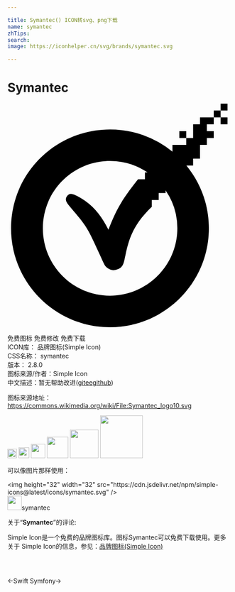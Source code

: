 ```yaml
---

title: Symantec() ICON转svg、png下载
name: symantec
zhTips: 
search: 
image: https://iconhelper.cn/svg/brands/symantec.svg

---
```


# Symantec  <small style="font-size: 60%;font-weight: 100"></small>

<div id="svg" class="svg-wrap">
<svg role="img" xmlns="http://www.w3.org/2000/svg" viewBox="0 0 24 24"><title>Symantec icon</title><path d="M22.877 0v.738h.738V0h-.738zm0 .738h-.738v.739h.738V.738zm0 .739v.738h.738v-.738h-.738zm-.738 0h-1.477v.738h-.738V3.69h-.738v.74h-1.479v.725A10.572 10.572 0 0011 2.77C5.136 2.77.385 7.52.385 13.385.385 19.248 5.136 24 11 24s10.615-4.752 10.615-10.615c0-2.56-.904-4.906-2.412-6.739h.72v-.738h.74V4.43h.737V3.69h.739v-.738H21.4v-.738h.739v-.738zM19.186 3.69v-.738h-.74v.738h.74zM11 6.154a7.193 7.193 0 014.033 1.23h-.28v.739h-.737c-1.927 2.409-2.414 3.466-3.182 5.414-.871-1.763-1.911-2.978-3.711-3.783l-.02-.006c-.327-.083-.493-.125-.718.19-.23.322-.092.613.183.955a35.212 35.212 0 00.586.703c.547.646 1.095 1.289 1.508 2.035.408.738.877 1.772 1.242 2.574.223.49.406.894.51 1.088.22.406.752.584.955.584.985-.117 1.08-.582 1.242-1.379l.057-.264c.336-1.574.771-3.203 2.824-5.158v-.736h.738V9.6h.74v-.295a7.193 7.193 0 011.26 4.08c0 3.99-3.24 7.23-7.23 7.23s-7.2-3.24-7.2-7.23 3.21-7.23 7.2-7.23z"/></svg>
</div>
<detail full-name='symantec'></detail>

<div class="detail-page">
<p>
<span><span class="badge-success badge">免费图标</span> <span class="badge-success badge">免费修改</span>  <span class="badge-success badge">免费下载</span> </span>
<br/>
<span>
ICON库：
<span class="badge-secondary badge">品牌图标(Simple Icon)</span> 
</span>
<br/>
<span>
CSS名称：
<span class="badge-secondary badge">symantec</span> 
</span>

<br/>
<span>
版本：
<span class="badge-secondary badge">2.8.0</span> 
</span>
<br/>
<span>图标来源/作者：<span class="badge-light badge">Simple Icon</span></span> 
<br/>
<span class="zh-detail">中文描述：暂无<span class="help-link"><span>帮助改进</span>(<a href="https://gitee.com/liuwave/icon-helper/edit/master/json/brands/symantec.json" target="_blank" rel="noopener noreferrer">gitee</a><a href="https://github.com/liuwave/icon-helper/edit/master/json/brands/symantec.json" target="_blank" rel="noopener noreferrer">github</a></span>)</span><br/>
</p>
</div><div class="description description alert alert-light"><p>图标来源地址：<a href="https://commons.wikimedia.org/wiki/File:Symantec_logo10.svg" target="_blank" rel="noopener noreferrer">https://commons.wikimedia.org/wiki/File:Symantec_logo10.svg</a></p></div>
<div class="alert alert-dark">
<img height="21" width="21" src="https://cdn.jsdelivr.net/npm/simple-icons@latest/icons/symantec.svg" />
<img height="24" width="24" src="https://cdn.jsdelivr.net/npm/simple-icons@latest/icons/symantec.svg" />
<img height="32" width="32" src="https://cdn.jsdelivr.net/npm/simple-icons@latest/icons/symantec.svg" />
<img height="48" width="48" src="https://cdn.jsdelivr.net/npm/simple-icons@latest/icons/symantec.svg" />
<img height="64" width="64" src="https://cdn.jsdelivr.net/npm/simple-icons@latest/icons/symantec.svg" />
<img height="96" width="96" src="https://cdn.jsdelivr.net/npm/simple-icons@latest/icons/symantec.svg" />

</div>
<div>
  <p>可以像图片那样使用：    
  </p>
  <div class="alert alert-primary" style="font-size: 14px">
    &lt;img height="32" width="32" src="https://cdn.jsdelivr.net/npm/simple-icons@latest/icons/symantec.svg" /&gt;
    <copy-btn content='<img height="32" width="32" src="https://cdn.jsdelivr.net/npm/simple-icons@latest/icons/symantec.svg" />'></copy-btn>
  </div>
  <div class="alert alert-secondary">
    <img height="32" width="32" src="https://cdn.jsdelivr.net/npm/simple-icons@latest/icons/symantec.svg" />symantec
    <copy-btn content="symantec" btn-title="复制图标名称"></copy-btn>
  </div>
</div>
<div class="icon-detail__container">
<p>关于“<b>Symantec</b>”的评论:</p>
</div>
<Vssue title="关于“Symantec”的评论" />
<div><p>Simple Icon是一个免费的品牌图标库。图标Symantec可以免费下载使用。更多关于  Simple Icon的信息，参见：<a target="_blank" href="https://iconhelper.cn/brands.html">品牌图标(Simple Icon)</a>
</p></div>


<div style="padding:2rem 0 " class="page-nav"><p class="inner"><span class="prev">←<router-link to="/icon/swift.html">Swift</router-link></span> <span class="next"><router-link to="/icon/symfony.html">Symfony</router-link>→</span></p></div>
